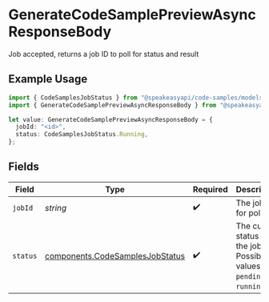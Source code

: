# GenerateCodeSamplePreviewAsyncResponseBody

Job accepted, returns a job ID to poll for status and result

## Example Usage

```typescript
import { CodeSamplesJobStatus } from "@speakeasyapi/code-samples/models/components";
import { GenerateCodeSamplePreviewAsyncResponseBody } from "@speakeasyapi/code-samples/models/operations";

let value: GenerateCodeSamplePreviewAsyncResponseBody = {
  jobId: "<id>",
  status: CodeSamplesJobStatus.Running,
};
```

## Fields

| Field                                                                              | Type                                                                               | Required                                                                           | Description                                                                        |
| ---------------------------------------------------------------------------------- | ---------------------------------------------------------------------------------- | ---------------------------------------------------------------------------------- | ---------------------------------------------------------------------------------- |
| `jobId`                                                                            | *string*                                                                           | :heavy_check_mark:                                                                 | The job ID for polling                                                             |
| `status`                                                                           | [components.CodeSamplesJobStatus](../../models/components/codesamplesjobstatus.md) | :heavy_check_mark:                                                                 | The current status of the job. Possible values are `pending` or `running`.         |